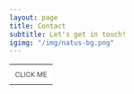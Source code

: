 ```yaml
---
layout: page
title: Contact
subtitle: Let's get in touch!
igimg: "/img/natus-bg.png"
---
```


<table>
    <tr>
        <td style="background-color: #ffffff; border-color: #404040;border: 2px ;padding: 10px;text-align: center;">
            <a style="display: block;color: #404040;font-size: 12px;text-decoration: none;text-transform: uppercase;" href="mailto:acui@andrew.cmu.edu">
                Click me
            </a>
        </td>
    </tr>
</table>
